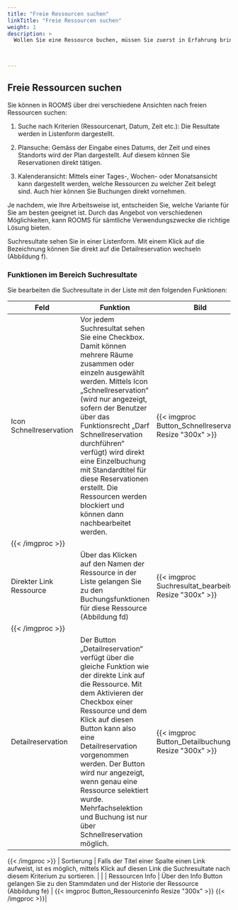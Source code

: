 ```yaml
---
title: "Freie Ressourcen suchen"
linkTitle: "Freie Ressourcen suchen"
weight: 1
description: >
  Wollen Sie eine Ressource buchen, müssen Sie zuerst in Erfahrung bringen, ob diese Ressource zur Verfügung steht und frei ist. Im Kapitel <i>Freie Ressourcen suchen</i> erfahren Sie, mit welchen Methoden Sie suchen können.  
 


---
```

## Freie Ressourcen suchen 

Sie können in ROOMS über drei verschiedene Ansichten nach freien Ressourcen suchen:

1. Suche nach Kriterien (Ressourcenart, Datum, Zeit  etc.): Die Resultate werden in Listenform dargestellt.

2. Plansuche: Gemäss der Eingabe eines Datums, der Zeit und eines Standorts wird der Plan dargestellt. Auf diesem können Sie Reservationen direkt tätigen.

3. Kalenderansicht: Mittels einer Tages-, Wochen- oder Monatsansicht kann dargestellt werden, welche Ressourcen zu welcher Zeit belegt sind. Auch hier können Sie Buchungen direkt vornehmen.

Je nachdem, wie Ihre Arbeitsweise ist, entscheiden Sie, welche Variante für Sie am besten geeignet ist. Durch das Angebot von verschiedenen Möglichkeiten, kann ROOMS für sämtliche Verwendungszwecke die richtige Lösung bieten.

Suchresultate sehen Sie in einer Listenform. Mit einem Klick auf die Bezeichnung können Sie direkt auf die Detailreservation wechseln (Abbildung f).

### Funktionen im Bereich Suchresultate
Sie bearbeiten die Suchresultate in der Liste mit den folgenden Funktionen: 

| Feld         | Funktion         | Bild | 
| ------------- |-------------  | -------------|
| Icon Schnellreservation         | Vor jedem Suchresultat sehen Sie eine Checkbox. Damit können mehrere Räume zusammen oder einzeln ausgewählt werden. Mittels Icon „Schnellreservation“ (wird nur angezeigt, sofern der Benutzer über das Funktionsrecht „Darf Schnellreservation durchführen“ verfügt) wird direkt eine Einzelbuchung mit Standardtitel für diese Reservationen erstellt. Die Ressourcen werden blockiert und können dann nachbearbeitet werden.  | {{< imgproc Button_Schnellreservation Resize "300x" >}}
{{< /imgproc >}} |
| Direkter Link Ressource | Über das Klicken auf den Namen der Ressource in der Liste gelangen Sie zu den Buchungsfunktionen für diese Ressource (Abbildung fd) |{{< imgproc Suchresultat_bearbeiten Resize "300x" >}}
{{< /imgproc >}}|
| Detailreservation  | Der Button „Detailreservation“ verfügt über die gleiche Funktion wie der direkte Link auf die Ressource. Mit dem Aktivieren der Checkbox einer Ressource und dem Klick auf diesen Button kann also eine Detailreservation vorgenommen werden. Der Button wird nur angezeigt, wenn genau eine Ressource selektiert wurde. Mehrfachselektion und Buchung ist nur über Schnellreservation möglich.| {{< imgproc Button_Detailbuchung Resize "300x" >}}
{{< /imgproc >}}
| Sortierung  | Falls der Titel einer Spalte einen Link aufweist, ist es möglich, mittels Klick auf diesen Link die Suchresultate nach diesem Kriterium zu sortieren.  | |
| Ressourcen Info  | Über den Info Button gelangen Sie zu den Stammdaten und der Historie der Ressource (Abbildung fe)  | {{< imgproc Button_Ressourceninfo Resize "300x" >}}
{{< /imgproc >}}|


